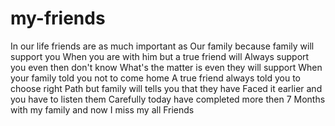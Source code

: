 # my-friends






In our life friends are as much important as
Our family because family will support you 
When you are with him but a true friend will
Always support you even then don't know 
What's the matter is even they will support 
When your family told you not to come home 
A true friend always told you to choose right
Path but family will tells you that they have
Faced it earlier and you have to listen them
Carefully today have completed more then 7 
Months with my family and now I miss my all 
Friends

